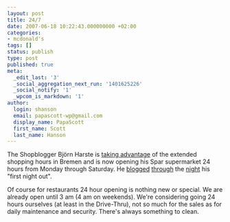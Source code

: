 ```yaml
---
layout: post
title: 24/7
date: 2007-06-18 10:22:43.000000000 +02:00
categories:
- mcdonald's
tags: []
status: publish
type: post
published: true
meta:
  _edit_last: '3'
  _social_aggregation_next_run: '1401625226'
  _social_notify: '1'
  _wpcom_is_markdown: '1'
author:
  login: shanson
  email: papascott-wp@gmail.com
  display_name: PapaScott
  first_name: Scott
  last_name: Hanson
---
```

<p>The Shopblogger Björn Harste is <a href="http://www.shopblogger.de/blog/archives/5203-24-Stunden-geoeffnet.html">taking advantage</a> of the extended shopping hours in Bremen and is now opening his Spar supermarket 24 hours from Monday through Saturday. He <a href="http://www.shopblogger.de/blog/archives/5205-14-Kunden.html">blogged</a> <a href="http://www.shopblogger.de/blog/archives/5208-gaehn.html">through</a> the <a href="http://www.shopblogger.de/blog/archives/5214-Bilanz-der-ersten-Nachtoeffnung.html">night</a> his "first night out".</p>
<p>Of course for restaurants 24 hour opening is nothing new or special. We are already open until 3 am (4 am on weekends). We're considering going 24 hours ourselves (at least in the Drive-Thru), not so much for the sales as for daily maintenance and security. There's always something to clean.</p>
